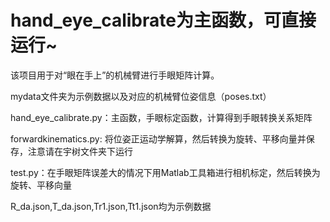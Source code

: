 # hand_eye_calibrate为主函数，可直接运行~

该项目用于对“眼在手上”的机械臂进行手眼矩阵计算。

mydata文件夹为示例数据以及对应的机械臂位姿信息（poses.txt）

hand_eye_calibrate.py：主函数，手眼标定函数，计算得到手眼转换关系矩阵

forwardkinematics.py: 将位姿正运动学解算，然后转换为旋转、平移向量并保存，注意请在宇树文件夹下运行

test.py：在手眼矩阵误差大的情况下用Matlab工具箱进行相机标定，然后转换为旋转、平移向量

R_da.json,T_da.json,Tr1.json,Tt1.json均为示例数据